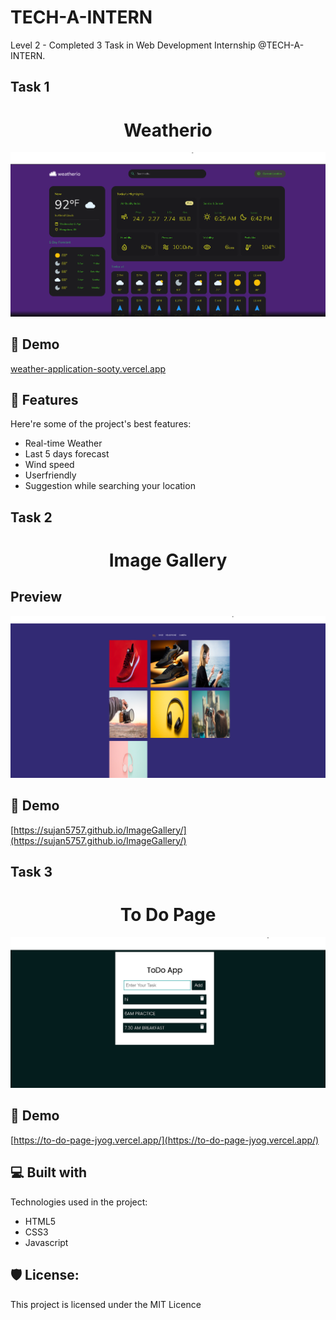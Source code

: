 # TECH-A-INTERN
Level 2 - Completed 3 Task  in Web Development Internship @TECH-A-INTERN.

## Task 1
<h1 align="center" id="title">Weatherio</h1>

![Header Image- Weather Application](weather.png)

<h2>🚀 Demo</h2>

[weather-application-sooty.vercel.app](https://weather-application-steel-ten.vercel.app/#/current-location)

  
  
<h2>🧐 Features</h2>

Here're some of the project's best features:

*   Real-time Weather
*   Last 5 days forecast
*   Wind speed
*   Userfriendly
*   Suggestion while searching your location

  
## Task 2

<h1 align="center" id="title">Image Gallery</h1>

## Preview

![Header Image Gallery](gallery.png)

<h2>🚀 Demo</h2>

[https://sujan5757.github.io/ImageGallery/](https://sujan5757.github.io/ImageGallery/)


## Task 3

<h1 align="center" id="title">To Do Page</h1>

![Header Image- Weather Application](todo.png)


<h2>🚀 Demo</h2>

[https://to-do-page-jyog.vercel.app/](https://to-do-page-jyog.vercel.app/)


<h2>💻 Built with</h2>

Technologies used in the project:

*   HTML5
*   CSS3
*   Javascript

<h2>🛡️ License:</h2>

This project is licensed under the MIT Licence

